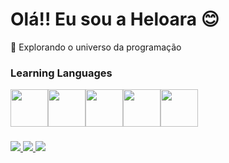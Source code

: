 # Olá!! Eu sou a Heloara 😊

🔭 Explorando o universo da programação


### Learning Languages
 <div style="display: flex; align-items: center;">
  <img style="margin-right:;" height="60" width="60" src="https://cdn.jsdelivr.net/gh/devicons/devicon@latest/icons/python/python-original.svg" />
  <img height="60" width="60" src="https://cdn.jsdelivr.net/gh/devicons/devicon@latest/icons/c/c-original.svg" />
  <img style="margin-right:;" height="60" width="60" src="https://cdn.jsdelivr.net/gh/devicons/devicon@latest/icons/java/java-original-wordmark.svg" />
  <img style="margin-right:;" height="60" width="60"  src="https://cdn.jsdelivr.net/gh/devicons/devicon@latest/icons/php/php-original.svg" />
  <img style="margin-right:;" height="60" width="60" src="https://cdn.jsdelivr.net/gh/devicons/devicon@latest/icons/postgresql/postgresql-plain-wordmark.svg" />
</div>

###
<div>
  <a href="https://instagram.com/heloara_rangel" target="_blank"> <img src="https://img.shields.io/badge/Instagram-E4405F?style=for-the-badge&logo=instagram&logoColor=white"> </a>
  <a href="mailto:heloararangelteixeira@gmail.com" target="_blank"> <img src="https://img.shields.io/badge/Email-D14836?style=for-the-badge&logo=gmail&logoColor=white"> </a>
 <a href="https://linkedin.com/in/heloara-rangel-teixeira-36363a2b9" target="_blank"> <img src="https://img.shields.io/badge/-LinkedIn-%230077B5?style=for-the-badge&logo=linkedin&logoColor=white" target="_blank"></a> 
</div>



          
          

          

